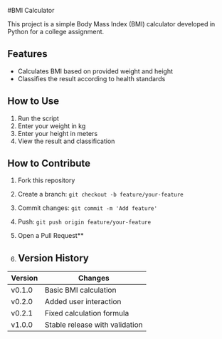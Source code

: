 #BMI Calculator

This project is a simple Body Mass Index (BMI) calculator developed in Python for a college assignment.

## Features
- Calculates BMI based on provided weight and height
- Classifies the result according to health standards

## How to Use
1. Run the script
2. Enter your weight in kg
3. Enter your height in meters
4. View the result and classification

## How to Contribute
1. Fork this repository
2. Create a branch: `git checkout -b feature/your-feature`
3. Commit changes: `git commit -m 'Add feature'`
4. Push: `git push origin feature/your-feature`
5. Open a Pull Request**

6. ## Version History
| Version | Changes                          |
|---------|----------------------------------|
| v0.1.0  | Basic BMI calculation           |
| v0.2.0  | Added user interaction          |
| v0.2.1  | Fixed calculation formula       |
| v1.0.0  | Stable release with validation  |
